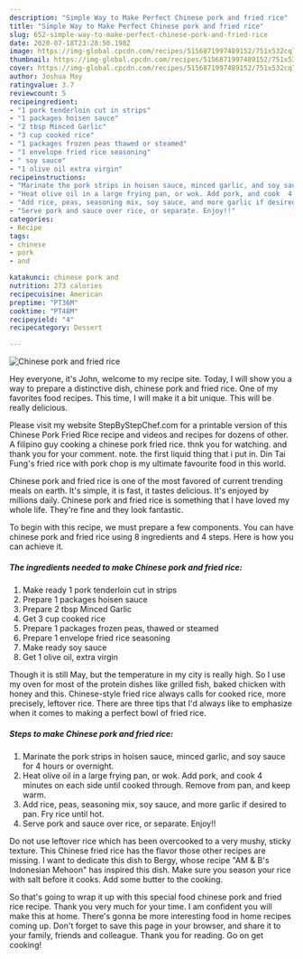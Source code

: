 ```yaml
---
description: "Simple Way to Make Perfect Chinese pork and fried rice"
title: "Simple Way to Make Perfect Chinese pork and fried rice"
slug: 652-simple-way-to-make-perfect-chinese-pork-and-fried-rice
date: 2020-07-18T23:28:50.198Z
image: https://img-global.cpcdn.com/recipes/5156871997489152/751x532cq70/chinese-pork-and-fried-rice-recipe-main-photo.jpg
thumbnail: https://img-global.cpcdn.com/recipes/5156871997489152/751x532cq70/chinese-pork-and-fried-rice-recipe-main-photo.jpg
cover: https://img-global.cpcdn.com/recipes/5156871997489152/751x532cq70/chinese-pork-and-fried-rice-recipe-main-photo.jpg
author: Joshua May
ratingvalue: 3.7
reviewcount: 5
recipeingredient:
- "1 pork tenderloin cut in strips"
- "1 packages hoisen sauce"
- "2 tbsp Minced Garlic"
- "3 cup cooked rice"
- "1 packages frozen peas thawed or steamed"
- "1 envelope fried rice seasoning"
- " soy sauce"
- "1 olive oil extra virgin"
recipeinstructions:
- "Marinate the pork strips in hoisen sauce, minced garlic, and soy sauce for 4 hours or overnight."
- "Heat olive oil in a large frying pan, or wok. Add pork, and cook  4 minutes on each side until cooked through. Remove from pan, and keep warm."
- "Add rice, peas, seasoning mix, soy sauce, and more garlic if desired to pan. Fry rice until hot."
- "Serve pork and sauce over rice, or separate. Enjoy!!"
categories:
- Recipe
tags:
- chinese
- pork
- and

katakunci: chinese pork and 
nutrition: 273 calories
recipecuisine: American
preptime: "PT36M"
cooktime: "PT48M"
recipeyield: "4"
recipecategory: Dessert

---
```



![Chinese pork and fried rice](https://img-global.cpcdn.com/recipes/5156871997489152/751x532cq70/chinese-pork-and-fried-rice-recipe-main-photo.jpg)

Hey everyone, it's John, welcome to my recipe site. Today, I will show you a way to prepare a distinctive dish, chinese pork and fried rice. One of my favorites food recipes. This time, I will make it a bit unique. This will be really delicious.

Please visit my website StepByStepChef.com for a printable version of this Chinese Pork Fried Rice recipe and videos and recipes for dozens of other. A filipino guy cooking a chinese pork fried rice. thnk you for watching. and thank you for your comment. note. the first liquid thing that i put in. Din Tai Fung&#39;s fried rice with pork chop is my ultimate favourite food in this world.

Chinese pork and fried rice is one of the most favored of current trending meals on earth. It's simple, it is fast, it tastes delicious. It's enjoyed by millions daily. Chinese pork and fried rice is something that I have loved my whole life. They're fine and they look fantastic.


To begin with this recipe, we must prepare a few components. You can have chinese pork and fried rice using 8 ingredients and 4 steps. Here is how you can achieve it.

<!--inarticleads1-->

##### The ingredients needed to make Chinese pork and fried rice:

1. Make ready 1 pork tenderloin cut in strips
1. Prepare 1 packages hoisen sauce
1. Prepare 2 tbsp Minced Garlic
1. Get 3 cup cooked rice
1. Prepare 1 packages frozen peas, thawed or steamed
1. Prepare 1 envelope fried rice seasoning
1. Make ready  soy sauce
1. Get 1 olive oil, extra virgin


Though it is still May, but the temperature in my city is really high. So I use my oven for most of the protein dishes like grilled fish, baked chicken with honey and this. Chinese-style fried rice always calls for cooked rice, more precisely, leftover rice. There are three tips that I&#39;d always like to emphasize when it comes to making a perfect bowl of fried rice. 

<!--inarticleads2-->

##### Steps to make Chinese pork and fried rice:

1. Marinate the pork strips in hoisen sauce, minced garlic, and soy sauce for 4 hours or overnight.
1. Heat olive oil in a large frying pan, or wok. Add pork, and cook  4 minutes on each side until cooked through. Remove from pan, and keep warm.
1. Add rice, peas, seasoning mix, soy sauce, and more garlic if desired to pan. Fry rice until hot.
1. Serve pork and sauce over rice, or separate. Enjoy!!


Do not use leftover rice which has been overcooked to a very mushy, sticky texture. This Chinese fried rice has the flavor those other recipes are missing. I want to dedicate this dish to Bergy, whose recipe &#34;AM &amp; B&#39;s Indonesian Mehoon&#34; has inspired this dish. Make sure you season your rice with salt before it cooks. Add some butter to the cooking. 

So that's going to wrap it up with this special food chinese pork and fried rice recipe. Thank you very much for your time. I am confident you will make this at home. There's gonna be more interesting food in home recipes coming up. Don't forget to save this page in your browser, and share it to your family, friends and colleague. Thank you for reading. Go on get cooking!
